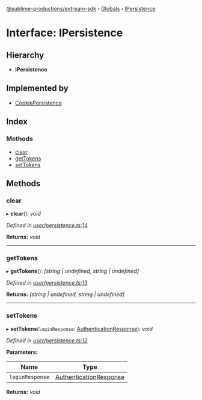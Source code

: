 [@sublime-productions/extream-sdk](../README.md) › [Globals](../globals.md) › [IPersistence](ipersistence.md)

# Interface: IPersistence

## Hierarchy

* **IPersistence**

## Implemented by

* [CookiePersistence](../classes/cookiepersistence.md)

## Index

### Methods

* [clear](ipersistence.md#clear)
* [getTokens](ipersistence.md#gettokens)
* [setTokens](ipersistence.md#settokens)

## Methods

###  clear

▸ **clear**(): *void*

*Defined in [user/persistence.ts:14](https://github.com/Extream-SaaS/ex-sdk/blob/83ee764/src/user/persistence.ts#L14)*

**Returns:** *void*

___

###  getTokens

▸ **getTokens**(): *[string | undefined, string | undefined]*

*Defined in [user/persistence.ts:13](https://github.com/Extream-SaaS/ex-sdk/blob/83ee764/src/user/persistence.ts#L13)*

**Returns:** *[string | undefined, string | undefined]*

___

###  setTokens

▸ **setTokens**(`loginResponse`: [AuthenticationResponse](authenticationresponse.md)): *void*

*Defined in [user/persistence.ts:12](https://github.com/Extream-SaaS/ex-sdk/blob/83ee764/src/user/persistence.ts#L12)*

**Parameters:**

Name | Type |
------ | ------ |
`loginResponse` | [AuthenticationResponse](authenticationresponse.md) |

**Returns:** *void*
